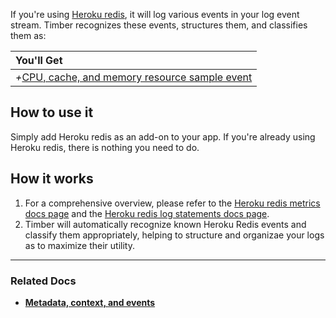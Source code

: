 If you're using [Heroku redis](https://www.heroku.com/redis), it will log various events in your log event stream. Timber recognizes these events, structures them, and classifies them as:

|You'll Get|
|:------|
|<i>+</i>[CPU, cache, and memory resource sample event](/docs/concepts/the-timber-log-event-schema/events/resource-sample-event)|


## How to use it

Simply add Heroku redis as an add-on to your app. If you're already using Heroku redis, there is nothing you need to do.


## How it works

1. For a comprehensive overview, please refer to the [Heroku redis metrics docs page](https://devcenter.heroku.com/articles/heroku-redis-metrics-logs) and the [Heroku redis log statements docs page](https://devcenter.heroku.com/articles/redis-logs-errors).
2. Timber will automatically recognize known Heroku Redis events and classify them appropriately, helping to structure and organizae your logs as to maximize their utility.

---

### Related Docs

* [**Metadata, context, and events**](/docs/concepts/metadata-context-and-events)
